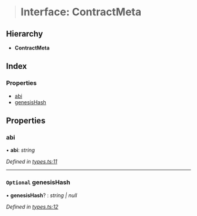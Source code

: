 > # Interface: ContractMeta

## Hierarchy

* **ContractMeta**

## Index

### Properties

* [abi](_types_.contractmeta.md#abi)
* [genesisHash](_types_.contractmeta.md#optional-genesishash)

## Properties

###  abi

• **abi**: *string*

*Defined in [types.ts:11](https://github.com/polkadot-js/ui/blob/1243184/packages/ui-keyring/src/types.ts#L11)*

___

### `Optional` genesisHash

• **genesisHash**? : *string | null*

*Defined in [types.ts:12](https://github.com/polkadot-js/ui/blob/1243184/packages/ui-keyring/src/types.ts#L12)*